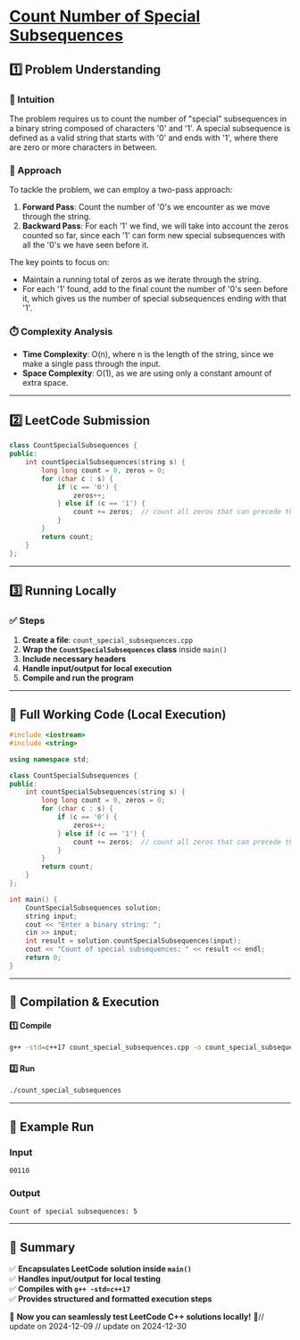 # **[Count Number of Special Subsequences](https://leetcode.com/problems/count-number-of-special-subsequences/description/)**  

## **1️⃣ Problem Understanding**  
### **📌 Intuition**  
The problem requires us to count the number of "special" subsequences in a binary string composed of characters '0' and '1'. A special subsequence is defined as a valid string that starts with '0' and ends with '1', where there are zero or more characters in between. 

### **🚀 Approach**  
To tackle the problem, we can employ a two-pass approach:
1. **Forward Pass**: Count the number of '0's we encounter as we move through the string.
2. **Backward Pass**: For each '1' we find, we will take into account the zeros counted so far, since each '1' can form new special subsequences with all the '0's we have seen before it.

The key points to focus on:
- Maintain a running total of zeros as we iterate through the string.
- For each '1' found, add to the final count the number of '0's seen before it, which gives us the number of special subsequences ending with that '1'.

### **⏱️ Complexity Analysis**  
- **Time Complexity**: O(n), where n is the length of the string, since we make a single pass through the input.
- **Space Complexity**: O(1), as we are using only a constant amount of extra space.

---  

## **2️⃣ LeetCode Submission**  
```cpp
class CountSpecialSubsequences {
public:
    int countSpecialSubsequences(string s) {
        long long count = 0, zeros = 0;
        for (char c : s) {
            if (c == '0') {
                zeros++;
            } else if (c == '1') {
                count += zeros;  // count all zeros that can precede this '1'
            }
        }
        return count;
    }
}; 
```  

---  

## **3️⃣ Running Locally**  
### **✅ Steps**  
1. **Create a file**: `count_special_subsequences.cpp`  
2. **Wrap the `CountSpecialSubsequences` class** inside `main()`  
3. **Include necessary headers**  
4. **Handle input/output for local execution**  
5. **Compile and run the program**  

---  

## **📝 Full Working Code (Local Execution)**  
```cpp
#include <iostream>
#include <string>

using namespace std;

class CountSpecialSubsequences {
public:
    int countSpecialSubsequences(string s) {
        long long count = 0, zeros = 0;
        for (char c : s) {
            if (c == '0') {
                zeros++;
            } else if (c == '1') {
                count += zeros;  // count all zeros that can precede this '1'
            }
        }
        return count;
    }
};

int main() {
    CountSpecialSubsequences solution;
    string input;
    cout << "Enter a binary string: ";
    cin >> input;
    int result = solution.countSpecialSubsequences(input);
    cout << "Count of special subsequences: " << result << endl;
    return 0;
}
```  

---  

## **🔧 Compilation & Execution**  
#### **1️⃣ Compile**  
```bash
g++ -std=c++17 count_special_subsequences.cpp -o count_special_subsequences
```  

#### **2️⃣ Run**  
```bash
./count_special_subsequences
```  

---  

## **🎯 Example Run**  
### **Input**  
```
00110
```  
### **Output**  
```
Count of special subsequences: 5
```  

---  

## **📌 Summary**  
✅ **Encapsulates LeetCode solution inside `main()`**  
✅ **Handles input/output for local testing**  
✅ **Compiles with `g++ -std=c++17`**  
✅ **Provides structured and formatted execution steps**  

🚀 **Now you can seamlessly test LeetCode C++ solutions locally!** 🚀// update on 2024-12-09
// update on 2024-12-30
